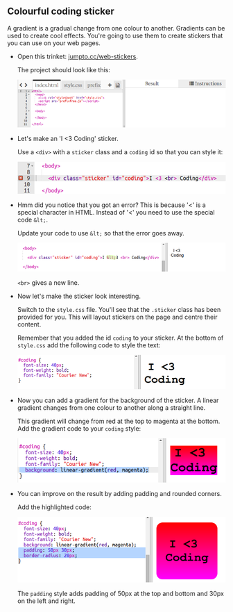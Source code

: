 ## Colourful coding sticker

A gradient is a gradual change from one colour to another. Gradients can be used to create cool effects. You're going to use them to create stickers that you can use on your web pages.

+ Open this trinket: <a href="http://jumpto.cc/web-stickers" target="_blank">jumpto.cc/web-stickers</a>.
    
    The project should look like this:
    
    ![screenshot](images/stickers-starter.png)

+ Let's make an 'I <3 Coding' sticker.
    
    Use a `<div>` with a `sticker` class and a `coding` id so that you can style it:
    
    ![screenshot](images/stickers-coding-error.png)

+ Hmm did you notice that you got an error? This is because '<' is a special character in HTML. Instead of '<' you need to use the special code `&lt;`.
    
    Update your code to use `&lt;` so that the error goes away.
    
    ![screenshot](images/stickers-coding-fixed.png)
    
    `<br>` gives a new line.

+ Now let's make the sticker look interesting.
    
    Switch to the `style.css` file. You'll see that the `.sticker` class has been provided for you. This will layout stickers on the page and centre their content.
    
    Remember that you added the id `coding` to your sticker. At the bottom of `style.css` add the following code to style the text:
    
    ![screenshot](images/stickers-coding-font.png)

+ Now you can add a gradient for the background of the sticker. A linear gradient changes from one colour to another along a straight line.
    
    This gradient will change from red at the top to magenta at the bottom. Add the gradient code to your `coding` style:
    
    ![screenshot](images/stickers-coding-gradient.png)

+ You can improve on the result by adding padding and rounded corners.
    
    Add the highlighted code:
    
    ![screenshot](images/stickers-coding-padding.png)
    
    The `padding` style adds padding of 50px at the top and bottom and 30px on the left and right.